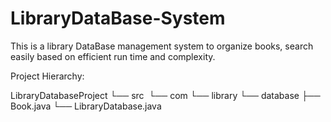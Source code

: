 # LibraryDataBase-System

This is a library DataBase management system to organize books, search easily based on efficient run time and complexity.

Project Hierarchy:

<p> 
LibraryDatabaseProject
└── src
    &nbsp;└── com
        └── library
            └── database
                ├── Book.java
                └── LibraryDatabase.java
</p>

